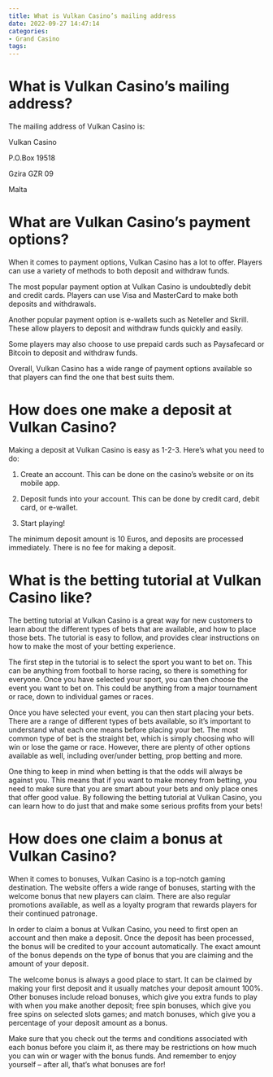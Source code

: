 ```yaml
---
title: What is Vulkan Casino’s mailing address
date: 2022-09-27 14:47:14
categories:
- Grand Casino
tags:
---
```



#  What is Vulkan Casino’s mailing address?

The mailing address of Vulkan Casino is:

Vulkan Casino

P.O.Box 19518

Gzira GZR 09

Malta

#  What are Vulkan Casino’s payment options?

When it comes to payment options, Vulkan Casino has a lot to offer. Players can use a variety of methods to both deposit and withdraw funds.

The most popular payment option at Vulkan Casino is undoubtedly debit and credit cards. Players can use Visa and MasterCard to make both deposits and withdrawals.

Another popular payment option is e-wallets such as Neteller and Skrill. These allow players to deposit and withdraw funds quickly and easily.

Some players may also choose to use prepaid cards such as Paysafecard or Bitcoin to deposit and withdraw funds.

Overall, Vulkan Casino has a wide range of payment options available so that players can find the one that best suits them.

#  How does one make a deposit at Vulkan Casino?

Making a deposit at Vulkan Casino is easy as 1-2-3. Here’s what you need to do:

1. Create an account. This can be done on the casino’s website or on its mobile app.

2. Deposit funds into your account. This can be done by credit card, debit card, or e-wallet.

3. Start playing!

The minimum deposit amount is 10 Euros, and deposits are processed immediately. There is no fee for making a deposit.

#  What is the betting tutorial at Vulkan Casino like? 

The betting tutorial at Vulkan Casino is a great way for new customers to learn about the different types of bets that are available, and how to place those bets. The tutorial is easy to follow, and provides clear instructions on how to make the most of your betting experience.

The first step in the tutorial is to select the sport you want to bet on. This can be anything from football to horse racing, so there is something for everyone. Once you have selected your sport, you can then choose the event you want to bet on. This could be anything from a major tournament or race, down to individual games or races.

Once you have selected your event, you can then start placing your bets. There are a range of different types of bets available, so it’s important to understand what each one means before placing your bet. The most common type of bet is the straight bet, which is simply choosing who will win or lose the game or race. However, there are plenty of other options available as well, including over/under betting, prop betting and more.

One thing to keep in mind when betting is that the odds will always be against you. This means that if you want to make money from betting, you need to make sure that you are smart about your bets and only place ones that offer good value. By following the betting tutorial at Vulkan Casino, you can learn how to do just that and make some serious profits from your bets!

#  How does one claim a bonus at Vulkan Casino?

When it comes to bonuses, Vulkan Casino is a top-notch gaming destination. The website offers a wide range of bonuses, starting with the welcome bonus that new players can claim. There are also regular promotions available, as well as a loyalty program that rewards players for their continued patronage.

In order to claim a bonus at Vulkan Casino, you need to first open an account and then make a deposit. Once the deposit has been processed, the bonus will be credited to your account automatically. The exact amount of the bonus depends on the type of bonus that you are claiming and the amount of your deposit.

The welcome bonus is always a good place to start. It can be claimed by making your first deposit and it usually matches your deposit amount 100%. Other bonuses include reload bonuses, which give you extra funds to play with when you make another deposit; free spin bonuses, which give you free spins on selected slots games; and match bonuses, which give you a percentage of your deposit amount as a bonus.

Make sure that you check out the terms and conditions associated with each bonus before you claim it, as there may be restrictions on how much you can win or wager with the bonus funds. And remember to enjoy yourself – after all, that’s what bonuses are for!